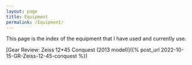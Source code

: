 ```yaml
---
layout: page
title: Equipment
permalink: /Equipment/
---
```

This page is the index of the equipment that I have used and currently use. 

[Gear Review: Zeiss 12*45 Conquest (2013 model)]({% post_url 2022-10-15-GR-Zeiss-12-45-conquest %})